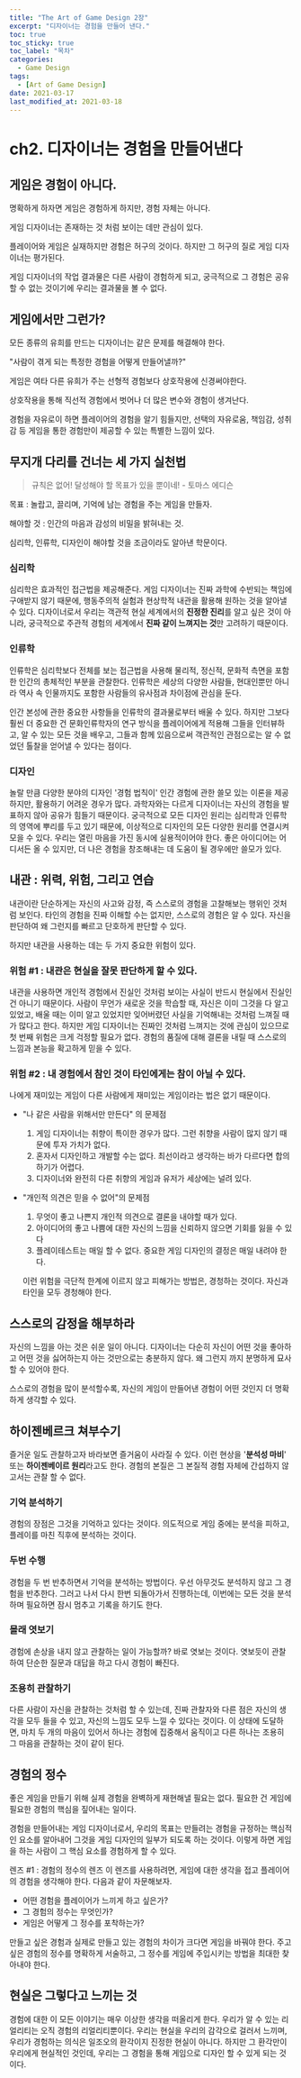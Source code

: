 ```yaml
---
title: "The Art of Game Design 2장"
excerpt: "디자이너는 경험을 만들어 낸다."
toc: true
toc_sticky: true
toc_label: "목차"
categories:
  - Game Design
tags:
  - [Art of Game Design]
date: 2021-03-17
last_modified_at: 2021-03-18
---
```



# ch2. 디자이너는 경험을 만들어낸다

## 게임은 경험이 아니다.

  명확하게 하자면 게임은 경험하게 하지만, 경험 자체는 아니다.

  게임 디자이너는 존재하는 것 처럼 보이는 데만 관심이 있다.

  플레이어와 게임은 실재하지만 경험은 허구의 것이다. 하지만 그 허구의 질로 게임 디자이너는 평가된다.

  게임 디자이너의 작업 결과물은 다른 사람이 경험하게 되고, 궁극적으로 그 경험은 공유할 수 없는 것이기에 우리는 결과물을 볼 수 없다.

## 게임에서만 그런가?

  모든 종류의 유희를 만드는 디자이너는 같은 문제를 해결해야 한다.

"사람이 겪게 되는 특정한 경험을 어떻게 만들어낼까?"

  게임은 여타 다른 유희가 주는 선형적 경험보다 상호작용에 신경써야한다.

  상호작용을 통해 직선적 경험에서 벗어나 더 많은 변수와 경험이 생겨난다.

  경험을 자유로이 하면 플레이어의 경험을 알기 힘들지만, 선택의 자유로움, 책임감, 성취감 등 게임을 통한 경험만이 제공할 수 있는 특별한 느낌이 있다.

## 무지개 다리를 건너는 세 가지 실천법

> 규칙은 없어! 달성해야 할 목표가 있을 뿐이네! - 토마스 에디슨

  목표 : 놀랍고, 끌리며, 기억에 남는 경험을 주는 게임을 만들자.

  해야할 것 : 인간의 마음과 감성의 비밀을 밝혀내는 것.

  심리학, 인류학, 디자인이 해야할 것을 조금이라도 알아낸 학문이다.

### 심리학

  심리학은 효과적인 접근법을 제공해준다. 게임 디자이너는 진짜 과학에 수반되는 책임에 구애받지 않기 때문에, 행동주의적 실험과 현상학적 내관을 활용해 원하는 것을 알아낼 수 있다. 디자이너로서 우리는 객관적 현실 세계에서의 **진정한 진리**를 알고 싶은 것이 아니라, 궁극적으로 주관적 경험의 세계에서 **진짜 같이 느껴지는 것**만 고려하기 때문이다.

### 인류학

  인류학은 심리학보다 전체를 보는 접근법을 사용해 물리적, 정신적, 문화적 측면을 포함한 인간의 총체적인 부분을 관찰한다. 인류학은 세상의 다양한 사람들, 현대인뿐만 아니라 역사 속 인물까지도 포함한 사람들의 유사점과 차이점에 관심을 둔다.

  인간 본성에 관한 중요한 사항들을 인류학의 결과물로부터 배울 수 있다. 하지만 그보다 훨씬 더 중요한 건 문화인류학자의 연구 방식을 플레이어에게 적용해 그들을 인터뷰하고, 알 수 있는 모든 것을 배우고, 그들과 함께 있음으로써 객관적인 관점으로는 알 수 없었던 톨찰을 얻어낼 수 있다는 점이다.

### 디자인

  놀랄 만큼 다양한 분야의 디자인 '경험 법칙이' 인간 경험에 관한 쓸모 있는 이론을 제공하지만, 활용하기 어려운 경우가 많다. 과학자와는 다르게 디자이너는 자신의 경험을 발표하지 않아 공유가 힘들기 때문이다. 궁극적으로 모든 디자인 원리는 심리학과 인류학의 영역에 뿌리를 두고 있기 때문에, 이상적으로 디자인의 모든 다양한 원리를 연결시켜 모을 수 있다. 우리는 열린 마음을 가진 동시에 실용적이어야 한다. 좋은 아이디어는 어디서든 올 수 있지만, 더 나은 경험을 창조해내는 데 도움이 될 경우에만 쓸모가 있다.

## 내관 : 위력, 위험, 그리고 연습

  내관이란 단순하게는 자신의 사고와 감정, 즉 스스로의 경험을 고찰해보는 행위인 것처럼 보인다. 타인의 경험을 진짜 이해할 수는 없지만, 스스로의 경험은 알 수 있다. 자신을 판단하여 왜 그런지를 빠르고 단호하게 판단할 수 있다.

  하지만  내관을 사용하는 데는 두 가지 중요한 위험이 있다.

### 위험 #1 : 내관은 현실을 잘못 판단하게 할 수 있다.

  내관을 사용하면 개인적 경험에서 진실인 것처럼 보이는 사실이 반드시 현실에서 진실인 건 아니기 때문이다. 사람이 무언가 새로운 것을 학습할 때, 자신은 이미 그것을 다 알고 있었고, 배울 때는 이미 알고 있었지만 잊어버렸던 사실을 기억해내는 것처럼 느껴질 때가 많다고 한다. 하지만 게임 디자이너는 진짜인 것처럼 느껴지는 것에 관심이 있으므로 첫 번째 위험은 크게 걱정할 필요가 없다. 경험의 품질에 대해 결론을 내릴 때 스스로의 느낌과 본능을 확고하게 믿을 수 있다.

### 위험 #2 : 내 경험에서 참인 것이 타인에게는 참이 아닐 수 있다.

  나에게 재미있는 게임이 다른 사람에게 재미있는 게임이라는 법은 없기 때문이다.

- "나 같은 사람을 위해서만 만든다" 의 문제점
    1. 게임 디자이너는 취향이 특이한 경우가 많다. 그런 취향을 사람이 많지 않기 때문에 투자 가치가 없다.
    2. 혼자서 디자인하고 개발할 수는 없다. 최선이라고 생각하는 바가 다르다면 합의하기가 어렵다.
    3. 디자이너와 완전히 다른 취향의 게임과 유저가 세상에는 널려 있다.

- "개인적 의견은 믿을 수 없어"의 문제점
    1. 무엇이 좋고 나쁜지 개인적 의견으로 결론을 내야할 때가 있다.
    2. 아이디어의 좋고 나쁨에 대한 자신의 느낌을 신뢰하지 않으면 기회를 잃을 수 있다
    3. 플레이테스트는 매일 할 수 없다. 중요한 게임 디자인의 결정은 매일 내려야 한다.

  이런 위험을 극단적 한계에 이르지 않고 피해가는 방법은, 경청하는 것이다. 자신과 타인을 모두 경청해야 한다.

## 스스로의 감정을 해부하라

  자신의 느낌을 아는 것은 쉬운 일이 아니다. 디자이너는 다순히 자신이 어떤 것을 좋아하고 어떤 것을 싫어하는지 아는 것만으로는 충분하지 않다. 왜 그런지 까지 분명하게 묘사할 수 있어야 한다.

  스스로의 경험을 많이 분석할수록, 자신의 게임이 만들어낸 경험이 어떤 것인지 더 명확하게 생각할 수 있다.

## 하이젠베르크 쳐부수기

  즐거운 일도 관찰하고자 바라보면 즐거움이 사라질 수 있다. 이런 현상을 '**분석성 마비**' 또는 **하이젠베이르 원리**라고도 한다. 경험의 본질은 그 본질적 경험 자체에 간섭하지 않고서는 관찰 할 수 없다.

### 기억 분석하기

  경험의 장점은 그것을 기억하고 있다는 것이다. 의도적으로 게임 중에는 분석을 피하고, 플레이를 마친 직후에 분석하는 것이다.

### 두번 수행

  경험을 두 번 반추하면서 기억을 분석하는 방법이다. 우선 아무것도 분석하지 않고 그 경험을 반추한다. 그러고 나서 다시 한번 되돌아가서 진행하는데, 이번에는 모든 것을 분석하며 필요하면 잠시 멈추고 기록을 하기도 한다.

### 몰래 엿보기

  경험에 손상을 내지 않고 관찰하는 일이 가능할까? 바로 엿보는 것이다. 엿보듯이 관찰하여 단순한 질문과 대답을 하고 다시 경험이 빠진다.

### 조용히 관찰하기

  다른 사람이 자신을 관찰하는 것처럼 할 수 있는데, 진짜 관찰자와 다른 점은 자신의 생각을 모두 들을 수 있고, 자신의 느낌도 모두 느낄 수 있다는 것이다. 이 상태에 도달하면, 마치 두 개의 마음이 있어서 하나는 경험에 집중해서 움직이고 다른 하나는 조용히 그 마음을 관찰하는 것이 같이 된다.

## 경험의 정수

  좋은 게임을 만들기 위해 실제 경험을 완벽하게 재현해낼 필요는 없다. 필요한 건 게임에 필요한 경험의 핵심을 짚어내는 일이다.

  경험을 만들어내는 게임 디자이너로서, 우리의 목표는 만들려는 경험을 규정하는 핵심적인 요소를 알아내어 그것을 게임 디자인의 일부가 되도록 하는 것이다. 이렇게 하면 게임을 하는 사람이 그 핵심 요소를 경험하게 할 수 있다.

 

렌즈 #1 : 경험의 정수의 렌즈
이 렌즈를 사용하려면, 게임에 대한 생각을 접고 플레이어의 경험을 생각해야 한다. 다음과 같이 자문해보자.
- 어떤 경험을 플레이어가 느끼게 하고 싶은가?
- 그 경험의 정수는 무엇인가?
- 게임은 어떻게 그 정수를 포착하는가?

만들고 싶은 경험과 실제로 만들고 있는 경험의 차이가 크다면 게임을 바꿔야 한다. 주고 싶은 경험의 정수를 명확하게 서술하고, 그 정수를 게임에 주입시키는 방법을 최대한 찾아내야 한다.

## 현실은 그렇다고 느끼는 것

  경험에 대한 이 모든 이야기는 매우 이상한 생각을 떠올리게 한다. 우리가 알 수 있는 리얼리티는 오직 경험의 리얼리티뿐이다. 우리는 현실을 우리의 감각으로 걸러서 느끼며, 우리가 경험하는 의식은 일조오의 환각이지 진정한 현실이 아니다. 하지만 그 환각만이 우리에게 현실적인 것인데, 우리는 그 경험을 통해 게임으로 디자인 할 수 있게 되는 것이다.